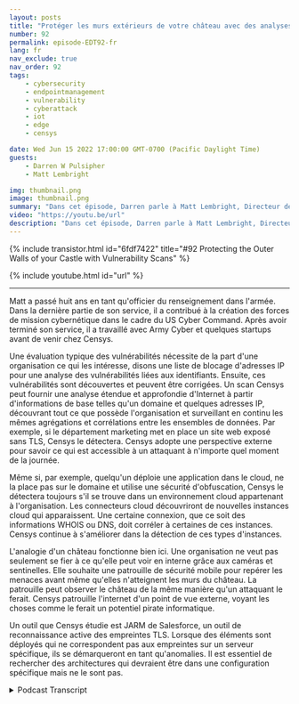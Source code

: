 ```yaml
---
layout: posts
title: "Protéger les murs extérieurs de votre château avec des analyses de vulnérabilité."
number: 92
permalink: episode-EDT92-fr
lang: fr
nav_exclude: true
nav_order: 92
tags:
    - cybersecurity
    - endpointmanagement
    - vulnerability
    - cyberattack
    - iot
    - edge
    - censys

date: Wed Jun 15 2022 17:00:00 GMT-0700 (Pacific Daylight Time)
guests:
    - Darren W Pulsipher
    - Matt Lembright

img: thumbnail.png
image: thumbnail.png
summary: "Dans cet épisode, Darren parle à Matt Lembright, Directeur des Applications Fédérales chez Censys, de la manière dont Censys évalue la surface d'attaque des appareils connectés à Internet, permettant aux organisations d'éliminer les vulnérabilités."
video: "https://youtu.be/url"
description: "Dans cet épisode, Darren parle à Matt Lembright, Directeur des Applications Fédérales chez Censys, de la manière dont Censys évalue la surface d'attaque des appareils connectés à Internet, permettant aux organisations d'éliminer les vulnérabilités."
---
```


<div>
{% include transistor.html id="6fdf7422" title="#92 Protecting the Outer Walls of your Castle with Vulnerability Scans" %}

{% include youtube.html id="url" %}
</div>

---

Matt a passé huit ans en tant qu'officier du renseignement dans l'armée. Dans la dernière partie de son service, il a contribué à la création des forces de mission cybernétique dans le cadre du US Cyber Command. Après avoir terminé son service, il a travaillé avec Army Cyber et quelques startups avant de venir chez Censys.

Une évaluation typique des vulnérabilités nécessite de la part d'une organisation ce qui les intéresse, disons une liste de blocage d'adresses IP pour une analyse des vulnérabilités liées aux identifiants. Ensuite, ces vulnérabilités sont découvertes et peuvent être corrigées. Un scan Censys peut fournir une analyse étendue et approfondie d'Internet à partir d'informations de base telles qu'un domaine et quelques adresses IP, découvrant tout ce que possède l'organisation et surveillant en continu les mêmes agrégations et corrélations entre les ensembles de données. Par exemple, si le département marketing met en place un site web exposé sans TLS, Censys le détectera. Censys adopte une perspective externe pour savoir ce qui est accessible à un attaquant à n'importe quel moment de la journée.

Même si, par exemple, quelqu'un déploie une application dans le cloud, ne la place pas sur le domaine et utilise une sécurité d'obfuscation, Censys le détectera toujours s'il se trouve dans un environnement cloud appartenant à l'organisation. Les connecteurs cloud découvriront de nouvelles instances cloud qui apparaissent. Une certaine connexion, que ce soit des informations WHOIS ou DNS, doit corréler à certaines de ces instances. Censys continue à s'améliorer dans la détection de ces types d'instances.

L'analogie d'un château fonctionne bien ici. Une organisation ne veut pas seulement se fier à ce qu'elle peut voir en interne grâce aux caméras et sentinelles. Elle souhaite une patrouille de sécurité mobile pour repérer les menaces avant même qu'elles n'atteignent les murs du château. La patrouille peut observer le château de la même manière qu'un attaquant le ferait. Censys patrouille l'internet d'un point de vue externe, voyant les choses comme le ferait un potentiel pirate informatique.

Un outil que Censys étudie est JARM de Salesforce, un outil de reconnaissance active des empreintes TLS. Lorsque des éléments sont déployés qui ne correspondent pas aux empreintes sur un serveur spécifique, ils se démarqueront en tant qu'anomalies. Il est essentiel de rechercher des architectures qui devraient être dans une configuration spécifique mais ne le sont pas.



<details>
<summary> Podcast Transcript </summary>

<p></p>

</details>
